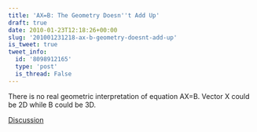 ```yaml
---
title: 'AX=B: The Geometry Doesn''t Add Up'
draft: true
date: 2010-01-23T12:18:26+00:00
slug: '201001231218-ax-b-geometry-doesnt-add-up'
is_tweet: true
tweet_info:
  id: '8098912165'
  type: 'post'
  is_thread: False
---
```




There is no real geometric interpretation of equation AX=B. Vector X could be 2D while B could be 3D.

[Discussion](https://x.com/sytelus/status/8098912165)
